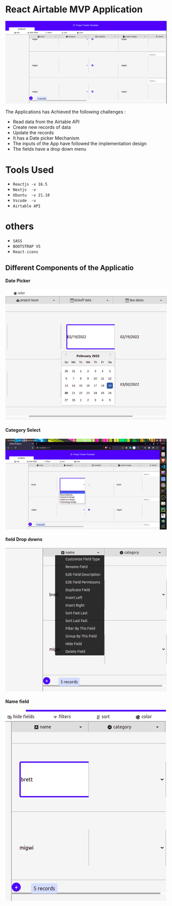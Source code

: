 # React Airtable MVP Application

![](Images/Main_page.png)

The Applications has Achieved the following challenges :
- Read data from the Airtable API
- Create new records of data
- Update the records
- It has a Date picker Mechanism
- The inputs of the App have followed the implementation design
- The fields have a drop down menu

# Tools Used
- `Reactjs -v 16.5`
- `Nextjs  -v `
- `Ubuntu  -v 21.10`
- `Vscode  -v `
- `Airtable API`
  
# others
- `SASS`
- `BOOTSTRAP V5`
- `React-icons`

## Different Components of the Applicatio
 
#### Date Picker
 ![](Images/Date_Picker.png)

#### Category Select
![](Images/Screenshot%20from%202022-02-20%2001-35-38.png)

####  field Drop downs
![](Images/fields_drop.png)

####  Name field
![](Images/Name_Field.png)


